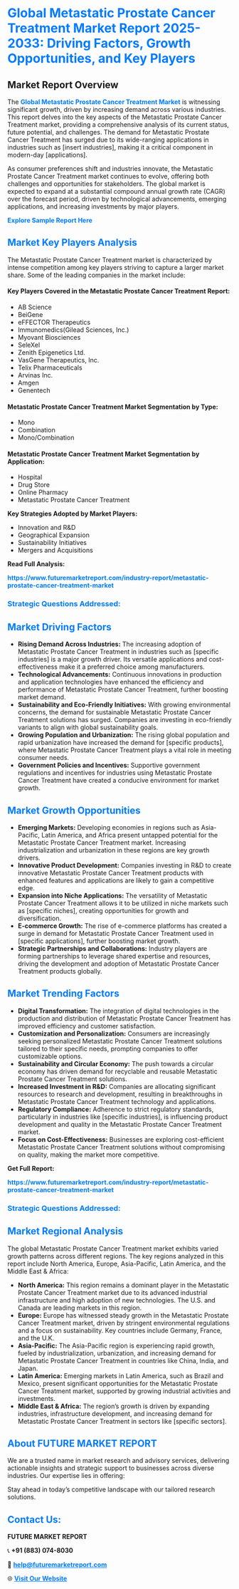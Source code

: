 <h1 style="color: #007BFF;">Global Metastatic Prostate Cancer Treatment Market Report 2025-2033: Driving Factors, Growth Opportunities, and Key Players</h1>

<section id="overview">
<h2>Market Report Overview</h2>
<p>The <a href="https://www.futuremarketreport.com/industry-report/metastatic-prostate-cancer-treatment-market" style="color: #007BFF; text-decoration: none;"><strong>Global Metastatic Prostate Cancer Treatment Market</strong></a> is witnessing significant growth, driven by increasing demand across various industries. This report delves into the key aspects of the Metastatic Prostate Cancer Treatment market, providing a comprehensive analysis of its current status, future potential, and challenges. The demand for Metastatic Prostate Cancer Treatment has surged due to its wide-ranging applications in industries such as [insert industries], making it a critical component in modern-day [applications].</p>
<p>As consumer preferences shift and industries innovate, the Metastatic Prostate Cancer Treatment market continues to evolve, offering both challenges and opportunities for stakeholders. The global market is expected to expand at a substantial compound annual growth rate (CAGR) over the forecast period, driven by technological advancements, emerging applications, and increasing investments by major players.</p>
</section>

<section id="overview">
<p><a href="https://www.futuremarketreport.com/request-sample/reportId=123788" style="color: #007BFF; text-decoration: none;"><strong>Explore Sample Report Here</strong></a></p>
</section>

<section id="key-players">
<h2 style="color: #007BFF;">Market Key Players Analysis</h2>
<p>The Metastatic Prostate Cancer Treatment market is characterized by intense competition among key players striving to capture a larger market share. Some of the leading companies in the market include:</p>
<h4>Key Players Covered in the Metastatic Prostate Cancer Treatment Report:</h4>
<ul><li>AB Science</li><li>BeiGene</li><li>eFFECTOR Therapeutics</li><li>Immunomedics(Gilead Sciences, Inc.)</li><li>Myovant Biosciences</li><li>SeleXel</li><li>Zenith Epigenetics Ltd.</li><li>VasGene Therapeutics, Inc.</li><li>Telix Pharmaceuticals</li><li>Arvinas Inc.</li><li>Amgen</li><li>Genentech</li></ul>
<h4>Metastatic Prostate Cancer Treatment Market Segmentation by Type:</h4>
<ul><li>Mono</li><li>Combination</li><li>Mono/Combination</li></ul>

<h4>Metastatic Prostate Cancer Treatment Market Segmentation by Application:</h4>
<ul><li>Hospital</li><li>Drug Store</li><li>Online Pharmacy</li><li>Metastatic Prostate Cancer Treatment</li></ul>
<p><strong>Key Strategies Adopted by Market Players:</strong></p>
<ul>
<li>Innovation and R&D</li>
<li>Geographical Expansion</li>
<li>Sustainability Initiatives</li>
<li>Mergers and Acquisitions</li>
</ul>
</section>

<section>
<p><strong>Read Full Analysis: </strong></p><a href="https://www.futuremarketreport.com/industry-report/metastatic-prostate-cancer-treatment-market" style="color: #007BFF; text-decoration: none;"><strong>https://www.futuremarketreport.com/industry-report/metastatic-prostate-cancer-treatment-market</strong></a>
<h3 style="color: #007BFF;">Strategic Questions Addressed:</h3>
</section>

<section id="driving-factors">
<h2 style="color: #007BFF;">Market Driving Factors</h2>
<ul>
<li><strong>Rising Demand Across Industries:</strong> The increasing adoption of Metastatic Prostate Cancer Treatment in industries such as [specific industries] is a major growth driver. Its versatile applications and cost-effectiveness make it a preferred choice among manufacturers.</li>
<li><strong>Technological Advancements:</strong> Continuous innovations in production and application technologies have enhanced the efficiency and performance of Metastatic Prostate Cancer Treatment, further boosting market demand.</li>
<li><strong>Sustainability and Eco-Friendly Initiatives:</strong> With growing environmental concerns, the demand for sustainable Metastatic Prostate Cancer Treatment solutions has surged. Companies are investing in eco-friendly variants to align with global sustainability goals.</li>
<li><strong>Growing Population and Urbanization:</strong> The rising global population and rapid urbanization have increased the demand for [specific products], where Metastatic Prostate Cancer Treatment plays a vital role in meeting consumer needs.</li>
<li><strong>Government Policies and Incentives:</strong> Supportive government regulations and incentives for industries using Metastatic Prostate Cancer Treatment have created a conducive environment for market growth.</li>
</ul>
</section>

<section id="growth-opportunities">
<h2 style="color: #007BFF;">Market Growth Opportunities</h2>
<ul>
<li><strong>Emerging Markets:</strong> Developing economies in regions such as Asia-Pacific, Latin America, and Africa present untapped potential for the Metastatic Prostate Cancer Treatment market. Increasing industrialization and urbanization in these regions are key growth drivers.</li>
<li><strong>Innovative Product Development:</strong> Companies investing in R&D to create innovative Metastatic Prostate Cancer Treatment products with enhanced features and applications are likely to gain a competitive edge.</li>
<li><strong>Expansion into Niche Applications:</strong> The versatility of Metastatic Prostate Cancer Treatment allows it to be utilized in niche markets such as [specific niches], creating opportunities for growth and diversification.</li>
<li><strong>E-commerce Growth:</strong> The rise of e-commerce platforms has created a surge in demand for Metastatic Prostate Cancer Treatment used in [specific applications], further boosting market growth.</li>
<li><strong>Strategic Partnerships and Collaborations:</strong> Industry players are forming partnerships to leverage shared expertise and resources, driving the development and adoption of Metastatic Prostate Cancer Treatment products globally.</li>
</ul>
</section>

<section id="trending-factors">
<h2 style="color: #007BFF;">Market Trending Factors</h2>
<ul>
<li><strong>Digital Transformation:</strong> The integration of digital technologies in the production and distribution of Metastatic Prostate Cancer Treatment has improved efficiency and customer satisfaction.</li>
<li><strong>Customization and Personalization:</strong> Consumers are increasingly seeking personalized Metastatic Prostate Cancer Treatment solutions tailored to their specific needs, prompting companies to offer customizable options.</li>
<li><strong>Sustainability and Circular Economy:</strong> The push towards a circular economy has driven demand for recyclable and reusable Metastatic Prostate Cancer Treatment solutions.</li>
<li><strong>Increased Investment in R&D:</strong> Companies are allocating significant resources to research and development, resulting in breakthroughs in Metastatic Prostate Cancer Treatment technology and applications.</li>
<li><strong>Regulatory Compliance:</strong> Adherence to strict regulatory standards, particularly in industries like [specific industries], is influencing product development and quality in the Metastatic Prostate Cancer Treatment market.</li>
<li><strong>Focus on Cost-Effectiveness:</strong> Businesses are exploring cost-efficient Metastatic Prostate Cancer Treatment solutions without compromising on quality, making the market more competitive.</li>
</ul>
</section>

<section>
<p><strong>Get Full Report: </strong></p><a href="https://www.futuremarketreport.com/industry-report/metastatic-prostate-cancer-treatment-market" style="color: #007BFF; text-decoration: none;"><strong>https://www.futuremarketreport.com/industry-report/metastatic-prostate-cancer-treatment-market</strong></a>
<h3 style="color: #007BFF;">Strategic Questions Addressed:</h3>
</section>


<section id="regional-analysis">
<h2 style="color: #007BFF;">Market Regional Analysis</h2>
<p>The global Metastatic Prostate Cancer Treatment market exhibits varied growth patterns across different regions. The key regions analyzed in this report include North America, Europe, Asia-Pacific, Latin America, and the Middle East & Africa:</p>
<ul>
<li><strong>North America:</strong> This region remains a dominant player in the Metastatic Prostate Cancer Treatment market due to its advanced industrial infrastructure and high adoption of new technologies. The U.S. and Canada are leading markets in this region.</li>
<li><strong>Europe:</strong> Europe has witnessed steady growth in the Metastatic Prostate Cancer Treatment market, driven by stringent environmental regulations and a focus on sustainability. Key countries include Germany, France, and the U.K.</li>
<li><strong>Asia-Pacific:</strong> The Asia-Pacific region is experiencing rapid growth, fueled by industrialization, urbanization, and increasing demand for Metastatic Prostate Cancer Treatment in countries like China, India, and Japan.</li>
<li><strong>Latin America:</strong> Emerging markets in Latin America, such as Brazil and Mexico, present significant opportunities for the Metastatic Prostate Cancer Treatment market, supported by growing industrial activities and investments.</li>
<li><strong>Middle East & Africa:</strong> The region’s growth is driven by expanding industries, infrastructure development, and increasing demand for Metastatic Prostate Cancer Treatment in sectors like [specific sectors].</li>
</ul>
</section>

<footer>
<h2 style="color: #007BFF;">About FUTURE MARKET REPORT</h2>
<p>We are a trusted name in market research and advisory services, delivering actionable insights and strategic support to businesses across diverse industries. Our expertise lies in offering:</p>

<p>Stay ahead in today’s competitive landscape with our tailored research solutions.</p>

<h2 style="color: #007BFF;">Contact Us:</h2>
<p><strong>FUTURE MARKET REPORT</strong></p>
<p>📞 <strong>+91 (883) 074-8030</strong></p>
<p>📧 <strong><a href="mailto:help@futuremarketreport.com" style="color: #007BFF;">help@futuremarketreport.com</a></strong></p>
<p>🌐 <strong><a href="https://www.futuremarketreport.com/" style="color: #007BFF;">Visit Our Website</a></strong></p>
</footer>